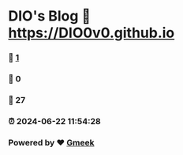 # DIO's Blog :link: https://DIO0v0.github.io 
### :page_facing_up: [1](https://DIO0v0.github.io/tag.html) 
### :speech_balloon: 0 
### :hibiscus: 27 
### :alarm_clock: 2024-06-22 11:54:28 
### Powered by :heart: [Gmeek](https://github.com/Meekdai/Gmeek)
